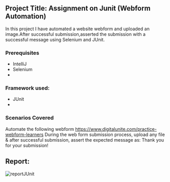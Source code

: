 ## Project Title: Assignment on Junit (Webform Automation)
In this project I have automated a website webform and uploaded an image.After successful submission,asserted the submission with a successful message using Selenium and JUnit.

### Prerequisites
- IntelliJ
- Selenium
- 
### Framework used:
- JUnit
- 
### Scenarios Covered
Automate the following webform https://www.digitalunite.com/practice-webform-learners
During the web form submission process, upload any file & after successful submission, assert the expected message as: Thank you for your submission!

## Report:
![reportJUnit](https://github.com/user-attachments/assets/6baaa635-9cda-4266-9093-c9acfe8d2a33)
